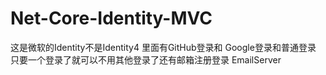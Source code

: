 # Net-Core-Identity-MVC
 这是微软的Identity不是Identity4 里面有GitHub登录和 Google登录和普通登录 只要一个登录了就可以不用其他登录了还有邮箱注册登录 EmailServer
